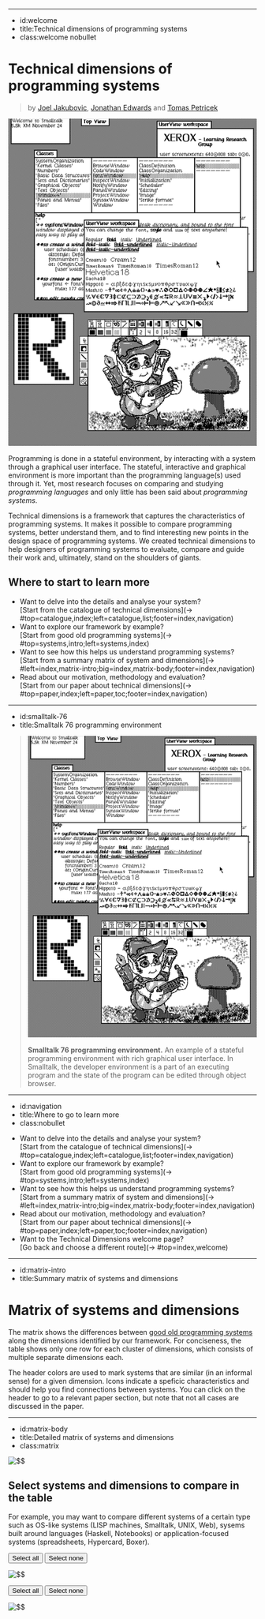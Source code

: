 ----------------------------------------------------------------------------------------------------
- id:welcome
- title:Technical dimensions of programming systems
- class:welcome nobullet

# Technical dimensions of programming systems

> by [Joel Jakubovic](https://programmingmadecomplicated.wordpress.com/), [Jonathan Edwards](https://alarmingdevelopment.org/) and [Tomas Petricek](https://tomasp.net)

[![A screenshot of the Smalltalk 76 programming environment](img/smalltalk-76.png)](#image=index,smalltalk-76)

Programming is done in a stateful environment, by interacting with a system through a
graphical user interface. The stateful, interactive and graphical environment is more
important than the programming language(s) used through it. Yet, most research focuses on comparing and 
studying _programming languages_ and only little has been said about _programming systems_.

Technical dimensions is a framework that captures the characteristics of programming
systems. It makes it possible to compare programming systems, better understand them, 
and to find interesting new points in the design space of programming systems.
We created technical dimensions to help designers of programming systems to evaluate,
compare and guide their work and, ultimately, stand on the shoulders of giants.

## Where to start to learn more

- Want to delve into the details and analyse your system?  
  [Start from the catalogue of technical dimensions](-> #top=catalogue,index;left=catalogue,list;footer=index,navigation)
- Want to explore our framework by example?  
  [Start from good old programming systems](-> #top=systems,intro;left=systems,index)
- Want to see how this helps us understand programming systems?  
  [Start from a summary matrix of system and dimensions](-> #left=index,matrix-intro;big=index,matrix-body;footer=index,navigation)
- Read about our motivation, methodology and evaluation?  
  [Start from our paper about technical dimensions](-> #top=paper,index;left=paper,toc;footer=index,navigation)

----------------------------------------------------------------------------------------------------
- id:smalltalk-76
- title:Smalltalk 76 programming environment

> ![A screenshot of the Smalltalk 76 programming environment](img/smalltalk-76.png)
> 
> **Smalltalk 76 programming environment.** An example of a stateful programming environment with 
> rich graphical user interface. In Smalltalk, the developer environment is a part of an executing 
> program and the state of the program can be edited through object browser. 

----------------------------------------------------------------------------------------------------
- id:navigation
- title:Where to go to learn more
- class:nobullet

<div>

- Want to delve into the details and analyse your system?  
  [Start from the catalogue of technical dimensions](-> #top=catalogue,index;left=catalogue,list;footer=index,navigation)
- Want to explore our framework by example?  
  [Start from good old programming systems](-> #top=systems,intro;left=systems,index)
- Want to see how this helps us understand programming systems?  
  [Start from a summary matrix of system and dimensions](-> #left=index,matrix-intro;big=index,matrix-body;footer=index,navigation)
- Read about our motivation, methodology and evaluation?  
  [Start from our paper about technical dimensions](-> #top=paper,index;left=paper,toc;footer=index,navigation)
- Want to the Technical Dimensions welcome page?  
  [Go back and choose a different route](-> #top=index,welcome)

</div>

----------------------------------------------------------------------------------------------------
- id:matrix-intro
- title:Summary matrix of systems and dimensions

# Matrix of systems and dimensions

The matrix shows the differences between [good old programming systems](#left=index,systems) 
along the dimensions identified by our framework. For conciseness, the table shows only one 
row for each cluster of dimensions, which consists of multiple separate dimensions each.

The header colors are used to mark systems that are similar (in an informal sense) 
for a given dimension. Icons indicate a speficic characteristics and should help you
find connections between systems. You can click on the header to go to a relevant 
paper section, but note that not all cases are discussed in the paper. 

----------------------------------------------------------------------------------------------------
- id:matrix-body
- title:Detailed matrix of systems and dimensions
- class:matrix

![$$](matrix-table)

## Select systems and dimensions to compare in the table

<div class="matrix-footer">

For example, you may want to compare different systems of a certain type such as
OS-like systems (LISP machines, Smalltalk, UNIX, Web),
sysems built around languages (Haskell, Notebooks) 
or application-focused systems (spreadsheets, Hypercard, Boxer).

</div>
<div class="checksgroup">
<div class="checks">

<p>
<button onclick="[...document.getElementsByClassName('csys')].forEach(function(e) { e.checked=true; if (e.onchange) e.onchange(); });">Select all</button> 
<button onclick="[...document.getElementsByClassName('csys')].forEach(function(e) { e.checked=false; if (e.onchange) e.onchange(); });">Select none</button> 
</p>

![$$](matrix-syschecks)

</div>
<div class="checks">

<p>
<button onclick="[...document.getElementsByClassName('cdim')].forEach(function(e) { e.checked=true; if (e.onchange) e.onchange(); });">Select all</button> 
<button onclick="[...document.getElementsByClassName('cdim')].forEach(function(e) { e.checked=false; if (e.onchange) e.onchange(); });">Select none</button> 
</p>

![$$](matrix-dimchecks)

</div>
</div>
